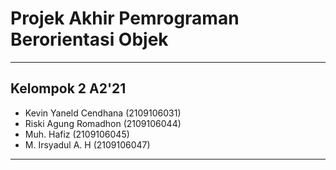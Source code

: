 # Projek Akhir Pemrograman Berorientasi Objek
***
## Kelompok 2 A2'21
- Kevin Yaneld Cendhana  (2109106031)
- Riski Agung Romadhon   (2109106044)
- Muh. Hafiz             (2109106045)
- M. Irsyadul A. H       (2109106047)
***
